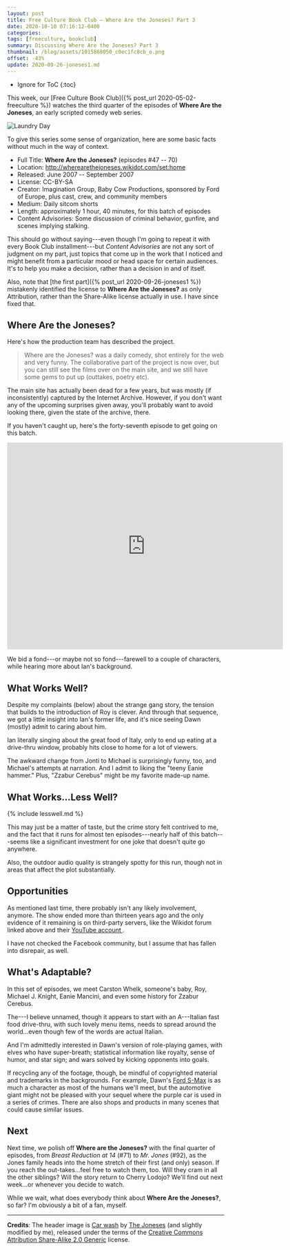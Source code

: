 ```yaml
---
layout: post
title: Free Culture Book Club — Where Are the Joneses? Part 3
date: 2020-10-10 07:16:12-0400
categories:
tags: [freeculture, bookclub]
summary: Discussing Where Are the Joneses? Part 3
thumbnail: /blog/assets/1015868050_c0ec1fc8cb_o.png
offset: -43%
update: 2020-09-26-joneses1.md
---
```


* Ignore for ToC
{:toc}

This week, our [Free Culture Book Club]({% post_url 2020-05-02-freeculture %}) watches the third quarter of the episodes of **Where Are the Joneses**, an early scripted comedy web series.

![Laundry Day](/blog/assets/1015868050_c0ec1fc8cb_o.png "Laundry Day")

To give this series some sense of organization, here are some basic facts without much in the way of context.

 * Full Title:  **Where Are the Joneses?** (episodes #47 -- 70)
 * Location:  <http://wherearethejoneses.wikidot.com/set:home>
 * Released:  June 2007 -- September 2007
 * License:  CC-BY-SA
 * Creator:  Imagination Group, Baby Cow Productions, sponsored by Ford of Europe, plus cast, crew, and community members
 * Medium:  Daily sitcom shorts
 * Length:  approximately 1 hour, 40 minutes, for this batch of episodes
 * Content Advisories:  Some discussion of criminal behavior, gunfire, and scenes implying stalking.

This should go without saying---even though I'm going to repeat it with every Book Club installment---but *Content Advisories* are not any sort of judgment on my part, just topics that come up in the work that I noticed and might benefit from a particular mood or head space for certain audiences.  It's to help you make a decision, rather than a decision in and of itself.

Also, note that [the first part]({% post_url 2020-09-26-joneses1 %}) mistakenly identified the license to **Where Are the Joneses?** as only Attribution, rather than the Share-Alike license actually in use.  I have since fixed that.

## Where Are the Joneses?

Here's how the production team has described the project.

 > Where are the Joneses? was a daily comedy, shot entirely for the web and very funny. The collaborative part of the project is now over, but you can still see the films over on the main site, and we still have some gems to put up (outtakes, poetry etc).

The main site has actually been dead for a few years, but was mostly (if inconsistently) captured by the Internet Archive.  However, if you don't want any of the upcoming surprises given away, you'll probably want to avoid looking there, given the state of the archive, there.

If you haven't caught up, here's the forty-seventh episode to get going on this batch.

<iframe
  src="https://archive.org/embed/WhereAreTheJoneses-Episode47-"
  width="640"
  height="480"
  frameborder="0"
  webkitallowfullscreen="true"
  mozallowfullscreen="true"
  allowfullscreen
>
</iframe>

We bid a fond---or maybe not so fond---farewell to a couple of characters, while hearing more about Ian's background.

## What Works Well?

Despite my complaints (below) about the strange gang story, the tension that builds to the introduction of Roy is clever.  And through that sequence, we got a little insight into Ian's former life, and it's nice seeing Dawn (mostly) admit to caring about him.

Ian literally singing about the great food of Italy, only to end up eating at a drive-thru window, probably hits close to home for a lot of viewers.

The awkward change from Jonti to Michael is surprisingly funny, too, and Michael's attempts at narration.  And I admit to liking the "teeny Eanie hammer."  Plus, "Zzabur Cerebus" might be my favorite made-up name.

## What Works...Less Well?

{% include lesswell.md %}

This may just be a matter of taste, but the crime story felt contrived to me, and the fact that it runs for almost ten episodes---nearly half of this batch---seems like a significant investment for one joke that doesn't quite go anywhere.

Also, the outdoor audio quality is strangely spotty for this run, though not in areas that affect the plot substantially.

## Opportunities

As mentioned last time, there probably isn't any likely involvement, anymore.  The show ended more than thirteen years ago and the only evidence of it remaining is on third-party servers, like the Wikidot forum linked above and their [YouTube account <i class="fab fa-youtube"></i>](https://www.youtube.com/user/wherearethejoneses/videos).

I have not checked the Facebook community, but I assume that has fallen into disrepair, as well.

## What's Adaptable?

In this set of episodes, we meet Carston Whelk, someone's baby, Roy, Michael J. Knight, Eanie Mancini, and even some history for Zzabur Cerebus.

The---I believe unnamed, though it appears to start with an A---Italian fast food drive-thru, with such lovely menu items, needs to spread around the world...even though few of the words are actual Italian.

And I'm admittedly interested in Dawn's version of role-playing games, with elves who have super-breath; statistical information like royalty, sense of humor, and star sign; and wars solved by kicking opponents into goals.

If recycling any of the footage, though, be mindful of copyrighted material and trademarks in the backgrounds.  For example, Dawn's [Ford S-Max](https://en.wikipedia.org/wiki/Ford_S-Max) is as much a character as most of the humans we'll meet, but the automotive giant might not be pleased with your sequel where the purple car is used in a series of crimes.  There are also shops and products in many scenes that could cause similar issues.

## Next

Next time, we polish off **Where are the Joneses?** with the final quarter of episodes, from *Breast Reduction at 14* (#71) to *Mr. Jones* (#92), as the Jones family heads into the home stretch of their first (and only) season.  If you reach the out-takes...feel free to watch them, too.  Will they cram in all the other siblings?  Will the story return to Cherry Lodojo?  We'll find out next week...or whenever you decide to watch.

While we wait, what does everybody think about **Where Are the Joneses?**, so far?  I'm obviously a bit of a fan, myself.

* * *

**Credits**:  The header image is [Car wash](https://www.flickr.com/photos/wherearethejoneses/1015868050/) by [The Joneses](https://www.flickr.com/photos/wherearethejoneses/) (and slightly modified by me), released under the terms of the [Creative Commons Attribution Share-Alike 2.0 Generic](https://creativecommons.org/licenses/by-sa/2.0/) license.
